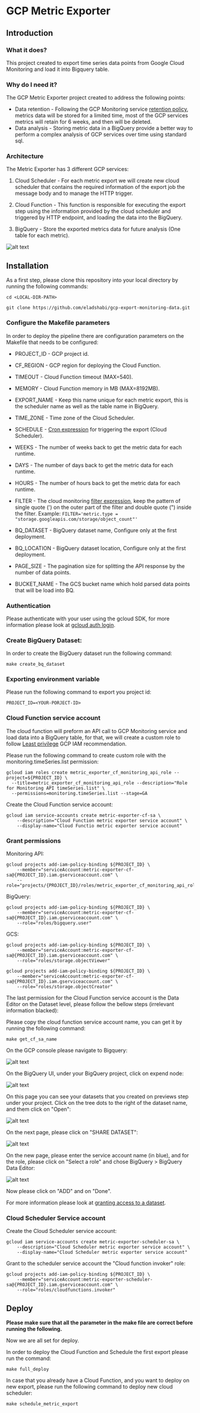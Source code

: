 # GCP Metric Exporter

## Introduction

### What it does?

This project created to export time series data points from Google Cloud Monitoring and load it into Bigquery table.

### Why do I need it?

The GCP Metric Exporter project created to address the following points:

* Data retention - Following the GCP Monitoring service [retention policy](https://cloud.google.com/monitoring/quotas#data_retention_policy), metrics data will be stored for a limited time, most of the GCP services metrics will retain for 6 weeks, and then will be deleted. 
* Data analysis - Storing metric data in a BigQuery provide a better way to perform a complex analysis of GCP services over time using standard sql.

### Architecture 

The Metric Exporter has 3 different GCP services:

1) Cloud Scheduler - For each metric export we will create new cloud scheduler that contains the required information of the export job the message body and to manage the HTTP trigger.


2) Cloud Function - This function is responsible for executing the export step using the information provided by the cloud scheduler and triggered by HTTP endpoint, and loading the data into the BigQuery.


3) BigQuery - Store the exported metrics data for future analysis (One table for each metric).


![alt text](images/Metric_Exporter_Architecture.png)

## Installation
As a first step, please clone this repository into your local directory by running the following commands:

```
cd <LOCAL-DIR-PATH>
```

```
git clone https://github.com/eladshabi/gcp-export-monitoring-data.git
```

### Configure the Makefile parameters

In order to deploy the pipeline there are configuration parameters on the Makefile that needs to be configured:

- PROJECT_ID - GCP project id.

- CF_REGION - GCP region for deploying the Cloud Function.

- TIMEOUT - Cloud Function timeout (MAX=540).

- MEMORY - Cloud Function memory in MB (MAX=8192MB).

- EXPORT_NAME - Keep this name unique for each metric export, this is the scheduler name as well as the table name in BigQuery.

- TIME_ZONE - Time zone of the Cloud Scheduler.

- SCHEDULE - [Cron expression](https://cloud.google.com/scheduler/docs/configuring/cron-job-schedules) for triggering the export (Cloud Scheduler).

- WEEKS - The number of weeks back to get the metric data for each runtime.

- DAYS - The number of days back to get the metric data for each runtime.

- HOURS - The number of hours back to get the metric data for each runtime.

- FILTER - The cloud monitoring [filter expression](https://cloud.google.com/monitoring/api/v3/filters), keep the pattern of single quote (') on the outer part of the filter and double quote (") inside the filter. Example: ```FILTER='metric.type = "storage.googleapis.com/storage/object_count"'```

- BQ_DATASET - BigQuery dataset name, Configure only at the first deployment.

- BQ_LOCATION - BigQuery dataset location, Configure only at the first deployment.

- PAGE_SIZE - The pagination size for splitting the API response by the number of data points.

- BUCKET_NAME - The GCS bucket name which hold parsed data points that will be load into BQ.

### Authentication
Please authenticate with your user using the gcloud SDK, for more information please look at [gcloud auth login](https://cloud.google.com/sdk/gcloud/reference/auth/login).

### Create BigQuery Dataset:

In order to create the BigQuery dataset run the following command:

```make create_bq_dataset```

### Exporting environment variable

Please run the following command to export you project id:

```PROJECT_ID=<YOUR-PORJECT-ID>```

### Cloud Function service account

The cloud function will preform an API call to GCP Monitoring service and load data into a BigQuery table, for that, we will create a custom role to follow [Least privilege](https://cloud.google.com/iam/docs/using-iam-securely#least_privilege) GCP IAM recommendation.

Please run the following command to create custom role with the monitoring.timeSeries.list permission:
```
gcloud iam roles create metric_exporter_cf_monitoring_api_role --project=${PROJECT_ID} \
  --title=metric_exporter_cf_monitoring_api_role --description="Role for Monitoring API timeSeries.list" \
  --permissions=monitoring.timeSeries.list --stage=GA
```

Create the Cloud Function service account:

```
gcloud iam service-accounts create metric-exporter-cf-sa \
    --description="Cloud Function metric exporter service account" \
    --display-name="Cloud Functio metric exporter service account"
```
### Grant permissions

Monitoring API:
```
gcloud projects add-iam-policy-binding ${PROJECT_ID} \
    --member="serviceAccount:metric-exporter-cf-sa@{PROJECT_ID}.iam.gserviceaccount.com" \
    --role="projects/{PROJECT_ID}/roles/metric_exporter_cf_monitoring_api_role"
```

BigQuery:

```
gcloud projects add-iam-policy-binding ${PROJECT_ID} \
    --member="serviceAccount:metric-exporter-cf-sa@{PROJECT_ID}.iam.gserviceaccount.com" \
    --role="roles/bigquery.user"
```

GCS:

```
gcloud projects add-iam-policy-binding ${PROJECT_ID} \
    --member="serviceAccount:metric-exporter-cf-sa@{PROJECT_ID}.iam.gserviceaccount.com" \
    --role="roles/storage.objectViewer"
```

```
gcloud projects add-iam-policy-binding ${PROJECT_ID} \
    --member="serviceAccount:metric-exporter-cf-sa@{PROJECT_ID}.iam.gserviceaccount.com" \
    --role="roles/storage.objectCreator"
```



The last permission for the Cloud Function service account is the Data Editor on the Dataset level, please follow the bellow steps (irrelevant information blacked):

Please copy the cloud function service account name, you can get it by running the following command:

```make get_cf_sa_name```

On the GCP console please navigate to Bigquery:

![alt text](images/BQ_nav.png)

On the BigQuery UI, under your BigQuery project, click on expend node:

![alt text](images/BQ_project_expend.png)

On this page you can see your datasets that you created on previews step under your project. Click on the tree dots to the right of the dataset name, and them click on "Open":

![alt text](images/BQ_open_dataset.png)

On the next page, please click on "SHARE DATASET":

![alt text](images/BQ_share_dataset.png)

On the new page, please enter the service account name (in blue), and for the role, please click on "Select a role" and chose BigQuery > BigQuery Data Editor: 

![alt text](images/BQ_dataset_permissions.png)

Now please click on "ADD" and on "Done".

For more information please look at [granting access to a dataset](https://cloud.google.com/bigquery/docs/dataset-access-controls#granting_access_to_a_dataset).

### Cloud Scheduler Service account 
Create the Cloud Scheduler service account:

```
gcloud iam service-accounts create metric-exporter-scheduler-sa \
    --description="Cloud Scheduler metric exporter service account" \
    --display-name="Cloud Scheduler metric exporter service account"
```

Grant to the scheduler service account the "Cloud function invoker" role:

```
gcloud projects add-iam-policy-binding ${PROJECT_ID} \
    --member="serviceAccount:metric-exporter-scheduler-sa@{PROJECT_ID}.iam.gserviceaccount.com" \
    --role="roles/cloudfunctions.invoker"
```

## Deploy
<b> Please make sure that all the parameter in the make file are correct before running the following.</b>

Now we are all set for deploy.

In order to deploy the Cloud Function and Schedule the first export please run the command:

```make full_deploy```

In case that you already have a Cloud Function, and you want to deploy on new export, please run the following command to deploy new cloud scheduler:

```make schedule_metric_export```